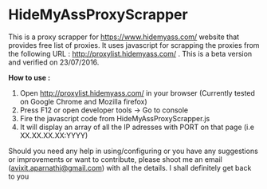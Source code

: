 # HideMyAssProxyScrapper

This is a proxy scrapper for https://www.hidemyass.com/ website that provides free list of proxies. It uses javascript for scrapping the proxies from the following URL : http://proxylist.hidemyass.com/ . This is a beta version and verified on 23/07/2016.

<b>How to use : <br /></b>
1) Open http://proxylist.hidemyass.com/ in your browser (Currently tested on Google Chrome and Mozilla firefox)<br />
2) Press F12 or open developer tools -> Go to console<br />
3) Fire the javascript code from HideMyAssProxyScrapper.js<br />
4) It will display an array of all the IP adresses with PORT on that page (i.e XX.XX.XX.XX:YYYY)<br />

Should you need any help in using/configuring or you have any suggestions or improvements or want to contribute, please shoot me an email (avixit.aparnathi@gmail.com) with all the details. I shall definitely get back to you 

